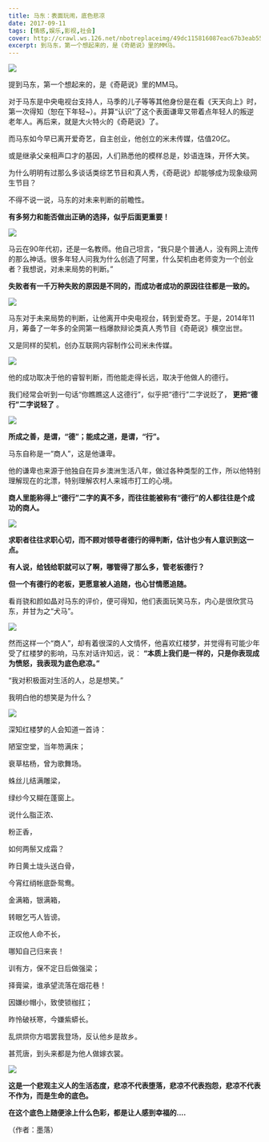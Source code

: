 ```yaml
---
title: 马东：表面玩闹，底色悲凉
date: 2017-09-11
tags: [情感,娱乐,影视,社会]
cover: http://crawl.ws.126.net/nbotreplaceimg/49dc115816087eac67b3eab55e507b87/3e5aa58a2914a189641b2f451ae3c931.jpg
excerpt: 到马东，第一个想起来的，是《奇葩说》里的MM马。
---
```

![](http://crawl.ws.126.net/nbotreplaceimg/49dc115816087eac67b3eab55e507b87/3e5aa58a2914a189641b2f451ae3c931.jpg)  

提到马东，第一个想起来的，是《奇葩说》里的MM马。  

对于马东是中央电视台支持人，马季的儿子等等其他身份是在看《天天向上》时，第一次得知（恕在下年轻~）。并算“认识”了这个表面谦卑又带着点年轻人的叛逆老年人。再后来，就是大火特火的《奇葩说》了。

而马东如今早已离开爱奇艺，自主创业，他创立的米未传媒，估值20亿。

或是继承父亲相声口才的基因，人们熟悉他的模样总是，妙语连珠，开怀大笑。

为什么明明有过那么多谈话类综艺节目和真人秀，《奇葩说》却能够成为现象级网生节目？

不得不说一说，马东的对未来判断的前瞻性。

**有多努力和能否做出正确的选择，似乎后面更重要！**

![](http://crawl.ws.126.net/nbotreplaceimg/49dc115816087eac67b3eab55e507b87/c066c94745421af23f06372eaac0344e.jpg)  

马云在90年代初，还是一名教师。他自己坦言，“我只是个普通人，没有网上流传的那么神话。很多年轻人问我为什么创造了阿里，什么契机由老师变为一个创业者？我想说，对未来局势的判断。”

**失败者有一千万种失败的原因是不同的，而成功者成功的原因往往都是一致的。**

![](http://crawl.ws.126.net/nbotreplaceimg/bc4e413e0404ea8b386b4334d5ba150d/8e65562d8efe6c6c8c2926f185e08eba.jpg)  

马东对于未来局势的判断，让他离开中央电视台，转到爱奇艺。于是，2014年11月，筹备了一年多的全网第一档爆款辩论类真人秀节目《奇葩说》横空出世。

又是同样的契机，创办互联网内容制作公司米未传媒。

![](http://crawl.ws.126.net/nbotreplaceimg/bc4e413e0404ea8b386b4334d5ba150d/ea1df91bdf0d65bb74f74e86882cc78f.jpg)  

他的成功取决于他的睿智判断，而他能走得长远，取决于他做人的德行。

我们经常会听到一句话“你瞧瞧这人这德行”，似乎把“德行”二字说贬了， **更把“德行”二字说轻了** 。

![](http://crawl.ws.126.net/nbotreplaceimg/d750efec789e0ae40cef6e34bd6e8997/ca6166ba49e4cc23f1d6f663357cceee.jpg)  

**所成之善，是谓，“德”；能成之道，是谓，“行”。**

马东自称是一“商人”，这是他谦卑。

他的谦卑也来源于他独自在异乡澳洲生活八年，做过各种类型的工作，所以他特别理解现在的北漂，特别理解农村人来城市打工的心境。

**商人里能称得上“德行”二字的真不多，而往往能被称有“德行”的人都往往是个成功的商人。**

![](http://crawl.ws.126.net/nbotreplaceimg/bc4e413e0404ea8b386b4334d5ba150d/a8250ab56c26d1222328b8a94392d2d8.jpg)  

**求职者往往求职心切，而不顾对领导者德行的得判断，估计也少有人意识到这一点。**

**有人说，给钱给职就可以了啊，哪管得了那么多，管老板德行？**

**但一个有德行的老板，更愿意被人追随，也心甘情愿追随。**

看肖骁和颜如晶对马东的评价，便可得知，他们表面玩笑马东，内心是很欣赏马东，并甘为之“犬马”。

![](http://crawl.ws.126.net/nbotreplaceimg/bc4e413e0404ea8b386b4334d5ba150d/7fee9e6f99c14f5ad78634b81dd5bcdf.jpg)  

然而这样一个“商人”，却有着很深的人文情怀，他喜欢红楼梦，并觉得有可能少年受了红楼梦的影响，马东对话许知远，说：
**“本质上我们是一样的，只是你表现成为愤怒，我表现为底色悲凉。”**

“我对积极面对生活的人，总是想笑。”

我明白他的想笑是为什么？

![](http://crawl.ws.126.net/nbotreplaceimg/bc4e413e0404ea8b386b4334d5ba150d/cd944a28bb83c3120eca7f4f8fdf62e2.jpg)  

深知红楼梦的人会知道一首诗：

陋室空堂，当年笏满床；

衰草枯杨，曾为歌舞场。

蛛丝儿结满雕梁，

绿纱今又糊在蓬窗上。

说什么脂正浓、

粉正香，

如何两鬃又成霜？

昨日黄土垅头送白骨，

今宵红绡帐底卧鸳鸯。

金满箱，银满箱，

转眼乞丐人皆谤。

正叹他人命不长，

哪知自己归来丧！

训有方，保不定日后做强梁；

择膏粱，谁承望流落在烟花巷！

因嫌纱帽小，致使锁枷扛；

昨怜破袄寒，今嫌紫蟒长。

乱烘烘你方唱罢我登场，反认他乡是故乡。

甚荒唐，到头来都是为他人做嫁衣裳。

![](http://crawl.ws.126.net/nbotreplaceimg/bc4e413e0404ea8b386b4334d5ba150d/c26bc1c7ef0bbbbc2bef32a51d6f7152.jpg)  

**这是一个悲观主义人的生活态度，悲凉不代表堕落，悲凉不代表抱怨，悲凉不代表不作为，而是生命的底色。**

**在这个底色上随便涂上什么色彩，都是让人感到幸福的....**

（作者：墨落）


